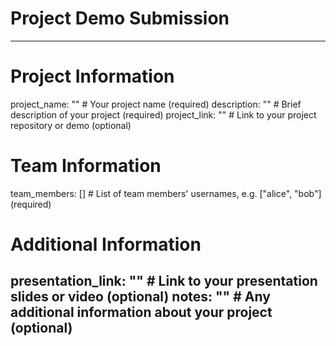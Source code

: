 # Project Demo Submission

<!--
Please fill out the information below. This information will be automatically processed.
Do not remove the --- markers or change the field names.
-->

---
# Project Information
project_name: "" # Your project name (required)
description: "" # Brief description of your project (required)
project_link: "" # Link to your project repository or demo (optional)

# Team Information
team_members: [] # List of team members' usernames, e.g. ["alice", "bob"] (required)

# Additional Information
presentation_link: "" # Link to your presentation slides or video (optional)
notes: "" # Any additional information about your project (optional)
---

<!-- Do not edit below this line. This section will be automatically generated when your demo submission is processed. -->
